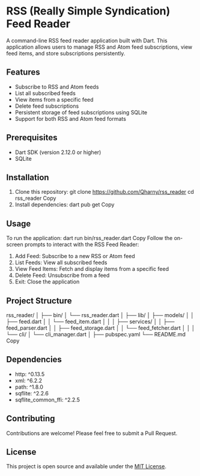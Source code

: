 # RSS (Really Simple Syndication) Feed Reader 

A command-line RSS feed reader application built with Dart. This application allows users to manage RSS and Atom feed subscriptions, view feed items, and store subscriptions persistently.

## Features

- Subscribe to RSS and Atom feeds
- List all subscribed feeds
- View items from a specific feed
- Delete feed subscriptions
- Persistent storage of feed subscriptions using SQLite
- Support for both RSS and Atom feed formats

## Prerequisites

- Dart SDK (version 2.12.0 or higher)
- SQLite

## Installation

1. Clone this repository:
git clone https://github.com/Qharny/rss_reader
cd rss_reader
Copy
1. Install dependencies:
dart pub get
Copy
## Usage

To run the application:
dart run bin/rss_reader.dart
Copy
Follow the on-screen prompts to interact with the RSS Feed Reader:

1. Add Feed: Subscribe to a new RSS or Atom feed
2. List Feeds: View all subscribed feeds
3. View Feed Items: Fetch and display items from a specific feed
4. Delete Feed: Unsubscribe from a feed
5. Exit: Close the application

## Project Structure
rss_reader/
│
├── bin/
│   └── rss_reader.dart
│
├── lib/
│   ├── models/
│   │   ├── feed.dart
│   │   └── feed_item.dart
│   │
│   ├── services/
│   │   ├── feed_parser.dart
│   │   ├── feed_storage.dart
│   │   └── feed_fetcher.dart
│   │
│   └── cli/
│       └── cli_manager.dart
│
├── pubspec.yaml
└── README.md
Copy
## Dependencies

- http: ^0.13.5
- xml: ^6.2.2
- path: ^1.8.0
- sqflite: ^2.2.6
- sqflite_common_ffi: ^2.2.5

## Contributing

Contributions are welcome! Please feel free to submit a Pull Request.

## License

This project is open source and available under the [MIT License](LICENSE).